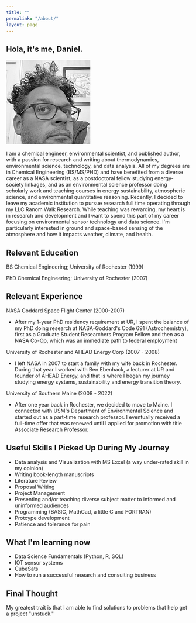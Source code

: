 ```yaml
---
title: ""
permalink: "/about/"
layout: page
---
```


## Hola, it's me, Daniel.

![Picture of ME](assets/images/profile2.jpg)

I am a chemical engineer, environmental scientist, and published author, with a passion for research and writing about thermodynamics, environmental science, technology, and data analysis. All of my degrees are in Chemical Engineering (BS/MS/PHD) and have benefited from a diverse career as a NASA scientist, as a postdoctoral fellow studying energy-society linkages, and as an environmental science professor doing scholarly work and teaching courses in energy sustainability, atmospheric science, and environmental quantitative reasoning. Recently, I decided to leave my academic institution to pursue research full time operating through my LLC Ranom Walk Research. While teaching was rewarding, my heart is in research and development and I want to spend this part of my career focusing on environmental sensor technology and data science. I'm particularly interested in ground and space-based sensing of the atmosphere and how it impacts weather, climate, and health. 

## Relevant Education

BS Chemical Engineering; University of Rochester (1999)

PhD Chemical Engineering; University of Rochester (2007)

## Relevant Experience

NASA Goddard Space Flight Center (2000-2007)
- After my 1-year PhD residency requirement at UR, I spent the balance of my PhD doing research at NASA-Goddard's Code 691 (Astrochemistry), first as a Graduate Student Researchers Program Fellow and then as a NASA Co-Op, which was an immediate path to federal employment

University of Rochester and AHEAD Energy Corp (2007 - 2008)
- I left NASA in 2007 to start a family with my wife back in Rochester. During that year I worked with Ben Ebenhack, a lecturer at UR and founder of AHEAD Energy, and that is where I began my journey studying energy systems, sustainability and energy transition theory. 

University of Southern Maine (2008 - 2022)
- After one year back in Rochester, we decided to move to Maine. I connected with USM's Department of Environmental Science and started out as a part-time research professor. I eventually received a full-time offer that was renewed until I applied for promotion with title Associate Research Professor.

## Useful Skills I Picked Up During My Journey
- Data analysis and Visualization with MS Excel (a way under-rated skill in my opinion)
- Writing book-length manuscripts
- Literature Review
- Proposal Writing
- Project Management
- Presenting and/or teaching diverse subject matter to informed and uninformed audiences
- Programming (BASIC, MathCad, a little C and FORTRAN)
- Protoype development
- Patience and tolerance for pain

## What I'm learning now
- Data Science Fundamentals (Python, R, SQL)
- IOT sensor systems
- CubeSats
- How to run a successful research and consulting business

## Final Thought
My greatest trait is that I am able to find solutions to problems that help get a project "unstuck." 







